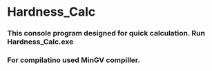 # Hardness_Calc

### This console program designed for quick calculation. Run Hardness_Calc.exe
### For compilatino used MinGV compiller.
